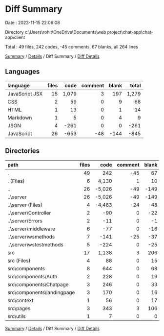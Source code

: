 # Diff Summary

Date : 2023-11-15 22:06:08

Directory c:\\Users\\rohit\\OneDrive\\Documents\\web project\\chat-app\\chat-app\\client

Total : 49 files,  242 codes, -45 comments, 67 blanks, all 264 lines

[Summary](results.md) / [Details](details.md) / Diff Summary / [Diff Details](diff-details.md)

## Languages
| language | files | code | comment | blank | total |
| :--- | ---: | ---: | ---: | ---: | ---: |
| JavaScript JSX | 15 | 1,079 | 3 | 197 | 1,279 |
| CSS | 2 | 59 | 0 | 9 | 68 |
| HTML | 1 | 13 | 0 | 1 | 14 |
| Markdown | 1 | 5 | 0 | 4 | 9 |
| JSON | 4 | -261 | 0 | 0 | -261 |
| JavaScript | 26 | -653 | -48 | -144 | -845 |

## Directories
| path | files | code | comment | blank | total |
| :--- | ---: | ---: | ---: | ---: | ---: |
| . | 49 | 242 | -45 | 67 | 264 |
| . (Files) | 6 | 4,130 | 1 | 10 | 4,141 |
| .. | 26 | -5,026 | -49 | -149 | -5,224 |
| ..\\server | 26 | -5,026 | -49 | -149 | -5,224 |
| ..\\server (Files) | 4 | -4,483 | -24 | -48 | -4,555 |
| ..\\server\\Controller | 2 | -90 | 0 | -22 | -112 |
| ..\\server\\Errors | 2 | -11 | 0 | -1 | -12 |
| ..\\server\\middleware | 6 | -77 | 0 | -16 | -93 |
| ..\\server\\wsmethods | 7 | -141 | -25 | -37 | -203 |
| ..\\server\\wstestmethods | 5 | -224 | 0 | -25 | -249 |
| src | 17 | 1,138 | 3 | 206 | 1,347 |
| src (Files) | 4 | 88 | 0 | 15 | 103 |
| src\\components | 8 | 644 | 0 | 68 | 712 |
| src\\components\\Auth | 2 | 228 | 0 | 19 | 247 |
| src\\components\\Chatpage | 3 | 246 | 0 | 33 | 279 |
| src\\components\\landingpage | 3 | 170 | 0 | 16 | 186 |
| src\\context | 1 | 56 | 0 | 17 | 73 |
| src\\pages | 3 | 343 | 3 | 106 | 452 |
| src\\utils | 1 | 7 | 0 | 0 | 7 |

[Summary](results.md) / [Details](details.md) / Diff Summary / [Diff Details](diff-details.md)